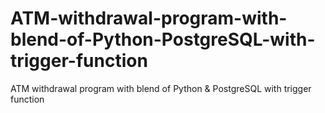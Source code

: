 # ATM-withdrawal-program-with-blend-of-Python-PostgreSQL-with-trigger-function
ATM withdrawal program with blend of Python &amp; PostgreSQL with trigger function
